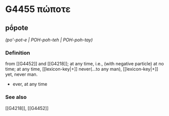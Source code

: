 # G4455 πώποτε

## pṓpote

_(po'-pot-e | POH-poh-teh | POH-poh-tay)_

### Definition

from [[G4452]] and [[G4218]]; at any time, i.e., (with negative particle) at no time; at any time, [[lexicon-key|+]] never(...to any man), [[lexicon-key|+]] yet, never man.

- ever, at any time

### See also

[[G4218]], [[G4452]]

